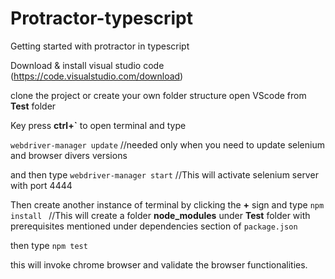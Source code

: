 # Protractor-typescript
Getting started with protractor in typescript

Download & install visual studio code (https://code.visualstudio.com/download)

clone the project or create your own folder structure open VScode from **Test** folder

Key press **ctrl+`** to open terminal and type 

```webdriver-manager update``` //needed only when you need to update selenium and browser divers versions

and then type 
```webdriver-manager start``` //This will activate selenium server with port 4444

Then create another instance of terminal by clicking the **+** sign and type
```npm install ``` //This will create a folder **node_modules** under **Test** folder with prerequisites mentioned under dependencies section of ```package.json```

then type
```npm test```

this will invoke chrome browser and validate the browser functionalities.

